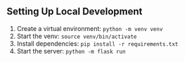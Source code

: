 ## Setting Up Local Development
1. Create a virtual environment: `python -m venv venv`
1. Start the venv: `source venv/bin/activate`
1. Install dependencies: `pip install -r requirements.txt`
1. Start the server: `python -m flask run`
